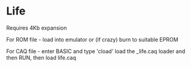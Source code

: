 # Life

Requires 4Kb expansion

For ROM file - load into emulator or (if crazy) burn to suitable EPROM

For CAQ file - enter BASIC and type 'cload' load the _life.caq loader and then RUN, then load life.caq
